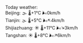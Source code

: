 Today weather:  
Beijing: 🌫  🌡️+1°C 🌬️0km/h  
Tianjin: 🌫  🌡️+5°C 🌬️↖4km/h  
Shijiazhuang: ☀️ 🌡️+11°C 🌬️↘3km/h  
Tangshan: ☀️ 🌡️+8°C 🌬️↗6km/h  
